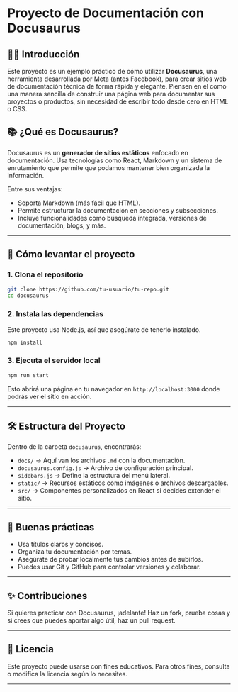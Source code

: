 # Proyecto de Documentación con Docusaurus

## 🧑‍🏫 Introducción

Este proyecto es un ejemplo práctico de cómo utilizar **Docusaurus**, una herramienta desarrollada por Meta (antes Facebook), para crear sitios web de documentación técnica de forma rápida y elegante. Piensen en él como una manera sencilla de construir una página web para documentar sus proyectos o productos, sin necesidad de escribir todo desde cero en HTML o CSS.

## 📚 ¿Qué es Docusaurus?

Docusaurus es un **generador de sitios estáticos** enfocado en documentación. Usa tecnologías como React, Markdown y un sistema de enrutamiento que permite que podamos mantener bien organizada la información.

Entre sus ventajas:

- Soporta Markdown (más fácil que HTML).
- Permite estructurar la documentación en secciones y subsecciones.
- Incluye funcionalidades como búsqueda integrada, versiones de documentación, blogs, y más.

---

## 🚀 Cómo levantar el proyecto

### 1. Clona el repositorio

```bash
git clone https://github.com/tu-usuario/tu-repo.git
cd docusaurus
```

### 2. Instala las dependencias

Este proyecto usa Node.js, así que asegúrate de tenerlo instalado.

```bash
npm install
```

### 3. Ejecuta el servidor local

```bash
npm run start
```

Esto abrirá una página en tu navegador en `http://localhost:3000` donde podrás ver el sitio en acción.

---

## 🛠️ Estructura del Proyecto

Dentro de la carpeta `docusaurus`, encontrarás:

- `docs/` → Aquí van los archivos `.md` con la documentación.
- `docusaurus.config.js` → Archivo de configuración principal.
- `sidebars.js` → Define la estructura del menú lateral.
- `static/` → Recursos estáticos como imágenes o archivos descargables.
- `src/` → Componentes personalizados en React si decides extender el sitio.

---

## 🧪 Buenas prácticas

- Usa títulos claros y concisos.
- Organiza tu documentación por temas.
- Asegúrate de probar localmente tus cambios antes de subirlos.
- Puedes usar Git y GitHub para controlar versiones y colaborar.

---

## ✨ Contribuciones

Si  quieres practicar con Docusaurus, ¡adelante! Haz un fork, prueba cosas y si crees que puedes aportar algo útil, haz un pull request.

---

## 📜 Licencia

Este proyecto puede usarse con fines educativos. Para otros fines, consulta o modifica la licencia según lo necesites.

---


```
